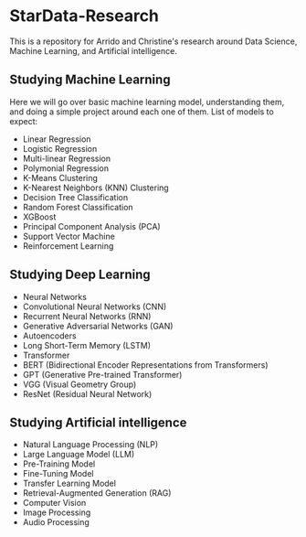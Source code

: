 # StarData-Research

This is a repository for Arrido and Christine's research around Data Science, Machine Learning, and Artificial intelligence. 

## Studying Machine Learning
Here we will go over basic machine learning model, understanding them, and doing a simple project around each one of them. List of models to expect:
* Linear Regression
* Logistic Regression
* Multi-linear Regression
* Polymonial Regression
* K-Means Clustering
* K-Nearest Neighbors (KNN) Clustering
* Decision Tree Classification
* Random Forest Classification
* XGBoost
* Principal Component Analysis (PCA)
* Support Vector Machine
* Reinforcement Learning

## Studying Deep Learning
* Neural Networks
* Convolutional Neural Networks (CNN)
* Recurrent Neural Networks (RNN)
* Generative Adversarial Networks (GAN)
* Autoencoders
* Long Short-Term Memory (LSTM)
* Transformer
* BERT (Bidirectional Encoder Representations from Transformers)
* GPT (Generative Pre-trained Transformer)
* VGG (Visual Geometry Group)
* ResNet (Residual Neural Network)

## Studying Artificial intelligence
* Natural Language Processing (NLP)
* Large Language Model (LLM)
* Pre-Training Model
* Fine-Tuning Model
* Transfer Learning Model
* Retrieval-Augmented Generation (RAG)
* Computer Vision
* Image Processing
* Audio Processing


